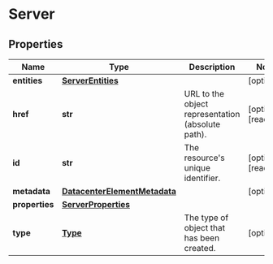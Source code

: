 # Server

## Properties
| Name | Type | Description | Notes |
| ------------ | ------------- | ------------- | ------------- |
| **entities** | [**ServerEntities**](ServerEntities.md) |  | [optional]  |
| **href** | **str** | URL to the object representation (absolute path). | [optional] [readonly]  |
| **id** | **str** | The resource&#39;s unique identifier. | [optional] [readonly]  |
| **metadata** | [**DatacenterElementMetadata**](DatacenterElementMetadata.md) |  | [optional]  |
| **properties** | [**ServerProperties**](ServerProperties.md) |  |  |
| **type** | [**Type**](Type.md) | The type of object that has been created. | [optional]  |


